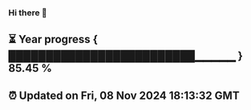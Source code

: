 ### Hi there 👋
⏳ Year progress { █████████████████████████▁▁▁▁▁ } 85.45 %
---
⏰ Updated on Fri, 08 Nov 2024 18:13:32 GMT
---
